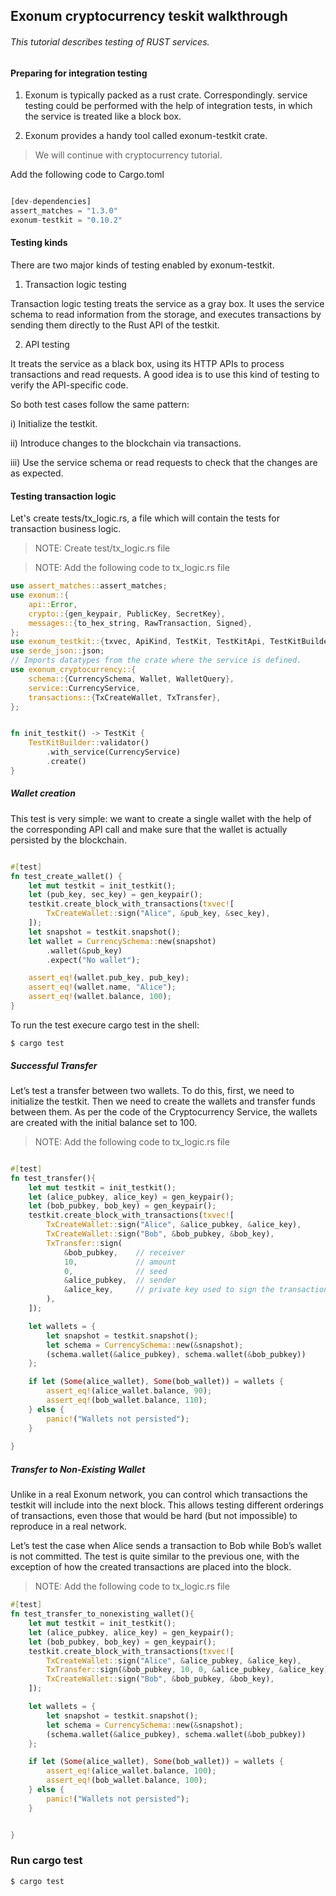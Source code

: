 ## Exonum cryptocurrency teskit walkthrough


###### This tutorial describes testing of RUST services.

#### Preparing for integration testing


1) Exonum is typically packed as a rust crate. Correspondingly. service testing could be performed with the help of integration tests, in which the service is treated like a block box.


2) Exonum provides a handy tool called exonum-testkit crate.



> We will continue with cryptocurrency tutorial.

Add the following code to Cargo.toml

```rust

[dev-dependencies]
assert_matches = "1.3.0"
exonum-testkit = "0.10.2"
```

#### Testing kinds

There are two major kinds of testing enabled by exonum-testkit.


1) Transaction logic testing

Transaction logic testing treats the service as a gray box.  It uses the service schema to read information from the storage, and executes transactions by sending them directly to the Rust API of the testkit. 

2) API testing

It treats the service as a black box, using its HTTP APIs to process transactions and read requests. A good idea is to use this kind of testing to verify the API-specific code.


So both test cases follow the same pattern:

i) Initialize the testkit.

ii) Introduce changes to the blockchain via transactions.

iii) Use the service schema or read requests to check that the changes are as expected.


#### Testing transaction logic


Let's create tests/tx_logic.rs, a file which will contain the tests for transaction business logic.

> NOTE: Create test/tx_logic.rs file

> NOTE: Add the following code to tx_logic.rs file


```rust
use assert_matches::assert_matches;
use exonum::{
    api::Error,
    crypto::{gen_keypair, PublicKey, SecretKey},
    messages::{to_hex_string, RawTransaction, Signed},
};
use exonum_testkit::{txvec, ApiKind, TestKit, TestKitApi, TestKitBuilder};
use serde_json::json;
// Imports datatypes from the crate where the service is defined.
use exonum_cryptocurrency::{
    schema::{CurrencySchema, Wallet, WalletQuery},
    service::CurrencyService,
    transactions::{TxCreateWallet, TxTransfer},
};


fn init_testkit() -> TestKit {
    TestKitBuilder::validator()
        .with_service(CurrencyService)
        .create()
}


```


##### Wallet creation

This test is very simple: we want to create a single wallet with the help of the corresponding API call and make sure that the wallet is actually persisted by the blockchain.


```rust

#[test]
fn test_create_wallet() {
    let mut testkit = init_testkit();
    let (pub_key, sec_key) = gen_keypair();
    testkit.create_block_with_transactions(txvec![
        TxCreateWallet::sign("Alice", &pub_key, &sec_key),
    ]);
    let snapshot = testkit.snapshot();
    let wallet = CurrencySchema::new(snapshot)
        .wallet(&pub_key)
        .expect("No wallet");

    assert_eq!(wallet.pub_key, pub_key);
    assert_eq!(wallet.name, "Alice");
    assert_eq!(wallet.balance, 100);
}
```


To run the test execure cargo test in the shell:


```
$ cargo test

```


##### Successful Transfer

Let’s test a transfer between two wallets. To do this, first, we need to initialize the testkit. Then we need to create the wallets and transfer funds between them. As per the code of the Cryptocurrency Service, the wallets are created with the initial balance set to 100.


> NOTE: Add the following code to tx_logic.rs file

```rust

#[test]
fn test_transfer(){
    let mut testkit = init_testkit();
    let (alice_pubkey, alice_key) = gen_keypair();
    let (bob_pubkey, bob_key) = gen_keypair();
    testkit.create_block_with_transactions(txvec![
        TxCreateWallet::sign("Alice", &alice_pubkey, &alice_key),
        TxCreateWallet::sign("Bob", &bob_pubkey, &bob_key),
        TxTransfer::sign(
            &bob_pubkey,    // receiver
            10,             // amount
            0,              // seed
            &alice_pubkey,  // sender
            &alice_key,     // private key used to sign the transaction
        ),
    ]);

    let wallets = {
        let snapshot = testkit.snapshot();
        let schema = CurrencySchema::new(&snapshot);
        (schema.wallet(&alice_pubkey), schema.wallet(&bob_pubkey))
    };

    if let (Some(alice_wallet), Some(bob_wallet)) = wallets {
        assert_eq!(alice_wallet.balance, 90);
        assert_eq!(bob_wallet.balance, 110);
    } else {
        panic!("Wallets not persisted");
    }
    
}

```


##### Transfer to Non-Existing Wallet


Unlike in a real Exonum network, you can control which transactions the testkit will include into the next block. This allows testing different orderings of transactions, even those that would be hard (but not impossible) to reproduce in a real network.

Let’s test the case when Alice sends a transaction to Bob while Bob’s wallet is not committed. The test is quite similar to the previous one, with the exception of how the created transactions are placed into the block.


> NOTE: Add the following code to tx_logic.rs file


```rust
#[test]
fn test_transfer_to_nonexisting_wallet(){
    let mut testkit = init_testkit();
    let (alice_pubkey, alice_key) = gen_keypair();
    let (bob_pubkey, bob_key) = gen_keypair();
    testkit.create_block_with_transactions(txvec![
        TxCreateWallet::sign("Alice", &alice_pubkey, &alice_key),
        TxTransfer::sign(&bob_pubkey, 10, 0, &alice_pubkey, &alice_key),
        TxCreateWallet::sign("Bob", &bob_pubkey, &bob_key),
    ]);

    let wallets = {
        let snapshot = testkit.snapshot();
        let schema = CurrencySchema::new(&snapshot);
        (schema.wallet(&alice_pubkey), schema.wallet(&bob_pubkey))
    };

    if let (Some(alice_wallet), Some(bob_wallet)) = wallets {
        assert_eq!(alice_wallet.balance, 100);
        assert_eq!(bob_wallet.balance, 100);
    } else {
        panic!("Wallets not persisted");
    }


}
```

### Run cargo test

```
$ cargo test

```






